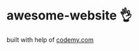 # awesome-website :ok_hand:                                                
built with help of <a href="http://johnelder.com/">codemy.com</a>
